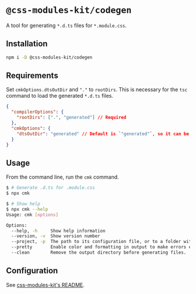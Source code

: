 # `@css-modules-kit/codegen`

A tool for generating `*.d.ts` files for `*.module.css`.

## Installation

```bash
npm i -D @css-modules-kit/codegen
```

## Requirements

Set `cmkOptions.dtsOutDir` and `"."` to `rootDirs`. This is necessary for the `tsc` command to load the generated `*.d.ts` files.

```json
{
  "compilerOptions": {
    "rootDirs": [".", "generated"] // Required
  },
  "cmkOptions": {
    "dtsOutDir": "generated" // Default is `"generated"`, so it can be omitted
  }
}
```

## Usage

From the command line, run the `cmk` command.

```bash
$ # Generate .d.ts for .module.css
$ npx cmk

$ # Show help
$ npx cmk --help
Usage: cmk [options]

Options:
  --help, -h     Show help information
  --version, -v  Show version number
  --project, -p  The path to its configuration file, or to a folder with a 'tsconfig.json'.
  --pretty       Enable color and formatting in output to make errors easier to read.
  --clean        Remove the output directory before generating files.                       [default: false]
```

## Configuration

See [css-modules-kit's README](https://github.com/mizdra/css-modules-kit?tab=readme-ov-file#configuration).

